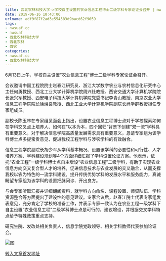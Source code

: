 ```yaml
---
title: 西北农林科技大学->学校自主设置的农业信息工程博士二级学科专家论证会召开 | nwsuaf.cc
date: 2019-06-16 10:43:06
urlname: adf9f87f2ad3e554583d9bacd62f9059
tags: 
- nwsuaf.cc
- nwsuaf
- 西北农林科技大学
- 西北农林
- 西农
categories:
- nwsuaf.cc
- 西北农林科技大学
---
```



6月13日上午，学校自主设置“农业信息工程”博士二级学科专家论证会召开。

会议邀请中国工程院院士赵春江研究员、浙江大学数字农业与农村信息化研究中心主任何勇教授、西北工业大学计算机学院周兴社教授、西安交通大学计算机学院院长张兴军教授、西安电子科技大学计算机学院党委书记李青山教授、南京农业大学信息工程学院院长徐焕良教授、西北工业大学计算机学院副院长尚学群教授担任专家组成员。

副校长陈玉林在专家组见面会上指出，设置农业信息工程博士点对于学校探索如何在学科交叉点上培养人、如何在“以本为本，四个回归”背景下创建“双一流”学科具有重要意义，对于解决信息学院高质量发展需求具有重要意义，恳请专家组为该学科博士点多提宝贵意见，促进我校工程学科与涉农学科的有效融合。

信息工程学院副院长胡少军从学科基本概况、设置该学科的必要性和可行性、人才培养方案、学科建设规划等4个方面详细汇报了学科设置论证方案。他表示，依托“农业工程”一级学科博士点自主增设“农业信息工程”二级学科，有助于实现农业信息方向交叉复合型人才的培养，促进信息技术与农业发展的交叉融合，从而支撑我校以农为特色的一流学科建设，提升传统优势学科的发展水平和服务能力，真诚盼望专家组为该学科的设置把脉问诊、开出良方。

与会专家听取汇报并详细翻阅资料，就学科方向命名、课程设置、师资队伍、学科资源整合等方面提出了建设性的意见建议。专家合议后，赵春江院士代表专家组发表意见，充分肯定了学校的准备工作，并表示专家一致认为在农业工程一级学科下自主设置“农业信息工程”二级学科博士点是可行的，建议增设，并根据交叉学科特点给予特殊政策重点支持。

研究生院、发改处相关负责人，信息学院党政领导、相关学科教师代表参加论证会。



![图](https://news.nwsuaf.edu.cn/images/content/2019-06/20190614165108557801.jpg)

[转入文章首发地址](https://news.nwsuaf.edu.cn/xnxw/90274.htm)
